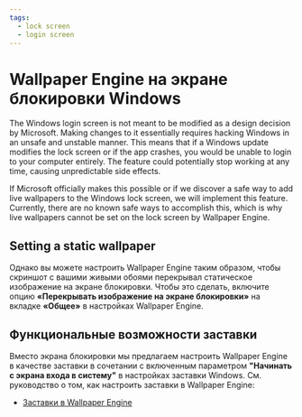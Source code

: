 ```yaml
---
tags:
  - lock screen
  - login screen
---
```


# Wallpaper Engine на экране блокировки Windows

The Windows login screen is not meant to be modified as a design decision by Microsoft. Making changes to it essentially requires hacking Windows in an unsafe and unstable manner. This means that if a Windows update modifies the lock screen or if the app crashes, you would be unable to login to your computer entirely. The feature could potentially stop working at any time, causing unpredictable side effects.

If Microsoft officially makes this possible or if we discover a safe way to add live wallpapers to the Windows lock screen, we will implement this feature. Currently, there are no known safe ways to accomplish this, which is why live wallpapers cannot be set on the lock screen by Wallpaper Engine.

## Setting a static wallpaper

Однако вы можете настроить Wallpaper Engine таким образом, чтобы скриншот с вашими живыми обоями перекрывал статическое изображение на экране блокировки. Чтобы это сделать, включите опцию **«Перекрывать изображение на экране блокировки»** на вкладке **«Общее»** в настройках Wallpaper Engine.

## Функциональные возможности заставки

Вместо экрана блокировки мы предлагаем настроить Wallpaper Engine в качестве заставки в сочетании с включенным параметром **"Начинать с экрана входа в систему"** в настройках заставки Windows. См. руководство о том, как настроить заставки в Wallpaper Engine:

* [Заставки в Wallpaper Engine](/functionality/screensaver.html)